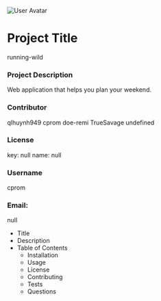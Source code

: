 
  ![User Avatar](https://avatars0.githubusercontent.com/u/37909963?v=4)

  # Project Title
  running-wild

  ### Project Description
  Web application that helps you plan your weekend.  

  ### Contributor
  qlhuynh949
  cprom
  doe-remi
  TrueSavage
  undefined

  

  
  



### License
key: null
name: null

### Username
cprom


### Email:
null

  * Title
  * Description
  * Table of Contents
    * Installation
    * Usage
    * License
    * Contributing
    * Tests
    * Questions


      